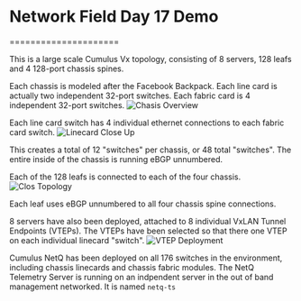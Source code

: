 # Network Field Day 17 Demo
=====================

This is a large scale Cumulus Vx topology, consisting of 8 servers, 128 leafs and 4 128-port chassis spines.

Each chassis is modeled after the Facebook Backpack. Each line card is actually two independent 32-port switches.
Each fabric card is 4 independent 32-port switches.
![Chasis Overview](https://github.com/plumbis/nfd17/blob/master/readme_images/Chassis.png "Chassis Overview")

Each line card switch has 4 individual ethernet connections to each fabric card switch.
![Linecard Close Up](https://github.com/plumbis/nfd17/blob/master/readme_images/Linecard.png "Linecard Close Up")

This creates a total of 12 "switches" per chassis, or 48 total "switches".
The entire inside of the chassis is running eBGP unnumbered.

Each of the 128 leafs is connected to each of the four chassis.
![Clos Topology](https://github.com/plumbis/nfd17/blob/master/readme_images/Clos.png "Clos Topology")

Each leaf uses eBGP unnumbered to all four chassis spine connections.

8 servers have also been deployed, attached to 8 individual VxLAN Tunnel Endpoints (VTEPs).
The VTEPs have been selected so that there one VTEP on each individual linecard "switch".
![VTEP Deployment](https://github.com/plumbis/nfd17/blob/master/readme_images/VTEPs.png "VTEP Deployment")

Cumulus NetQ has been deployed on all 176 switches in the environment, including chassis linecards and chassis fabric modules.
The NetQ Telemetry Server is running on an indpendent server in the out of band management networked. It is named `netq-ts`
